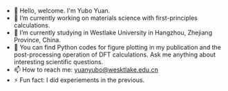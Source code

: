 - 👋 Hello, welcome. I'm Yubo Yuan.
- 🔭 I’m currently working on materials science with first-principles calculations.
- 🌱 I’m currently studying in Westlake University in Hangzhou, Zhejiang Province, China.
- 💬 You can find Python codes for figure plotting in my publication and the post-processing operation of DFT calculations. Ask me anything about interesting scientific questions.
- 📫 How to reach me: yuanyubo@wesktlake.edu.cn
- ⚡ Fun fact: I did experiements in the previous.
